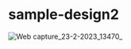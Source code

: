 # sample-design2

![Web capture_23-2-2023_13470_](https://user-images.githubusercontent.com/87358709/220854700-3cde7ad3-df02-467c-a302-48ceef10fe77.jpeg)
